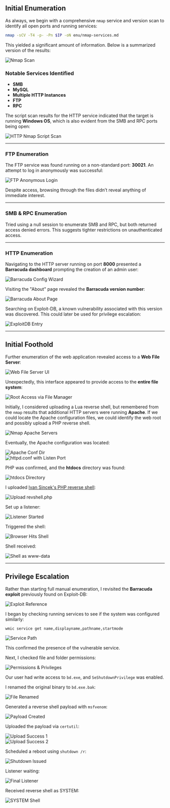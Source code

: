## Initial Enumeration

As always, we begin with a comprehensive `nmap` service and version scan to identify all open ports and running services:

```bash
nmap -sCV -T4 -p- -Pn $IP -oN enu/nmap-services.md
```

This yielded a significant amount of information. Below is a summarized version of the results:

![Nmap Scan](.github/screenshots/medjed_full_nmap_scan_result.png)

### Notable Services Identified

- **SMB**
- **MySQL**
- **Multiple HTTP Instances**
- **FTP**
- **RPC**

The script scan results for the HTTP service indicated that the target is running **Windows OS**, which is also evident from the SMB and RPC ports being open:

![HTTP Nmap Script Scan](.github/screenshots/medjed_nmap_scan_barracuda.png)

---

### FTP Enumeration

The FTP service was found running on a non-standard port: **30021**. An attempt to log in anonymously was successful:

![FTP Anonymous Login](.github/screenshots/medjed_ftp_anonymous_login.png)

Despite access, browsing through the files didn’t reveal anything of immediate interest.

---

### SMB & RPC Enumeration

Tried using a null session to enumerate SMB and RPC, but both returned access denied errors. This suggests tighter restrictions on unauthenticated access.

---

### HTTP Enumeration

Navigating to the HTTP server running on port **8000** presented a **Barracuda dashboard** prompting the creation of an admin user:

![Barracuda Config Wizard](.github/screenshots/medjed_admin_account_created.png)

Visiting the "About" page revealed the **Barracuda version number**:

![Barracuda About Page](.github/screenshots/medjed_barracuda_about_page.png)

Searching on Exploit-DB, a known vulnerability associated with this version was discovered. This could later be used for privilege escalation:

![ExploitDB Entry](.github/screenshots/medjed_exploitdb_reference_alt.png)

---

## Initial Foothold

Further enumeration of the web application revealed access to a **Web File Server**:

![Web File Server UI](.github/screenshots/medjed_web_file_server_main.png)

Unexpectedly, this interface appeared to provide access to the **entire file system**:

![Root Access via File Manager](.github/screenshots/medjed_web_file_server_root_access.png)

Initially, I considered uploading a Lua reverse shell, but remembered from the `nmap` results that additional HTTP servers were running **Apache**. If we could locate the Apache configuration files, we could identify the web root and possibly upload a PHP reverse shell.

![Nmap Apache Servers](.github/screenshots/medjed_apache_enum_nmap_scan.png)

Eventually, the Apache configuration was located:

![Apache Conf Dir](.github/screenshots/medjed_apache_conf_dir_listing.png)  
![httpd.conf with Listen Port](.github/screenshots/medjed_httpd_conf_listen_directive.png)

PHP was confirmed, and the **htdocs** directory was found:

![htdocs Directory](.github/screenshots/medjed_htdocs_clean.png)

I uploaded [Ivan Sincek's PHP reverse shell](https://github.com/ivan-sincek/php-reverse-shell/blob/master/src/reverse/php_reverse_shell.php):

![Upload revshell.php](.github/screenshots/medjed_htdocs_with_shell.png)

Set up a listener:

![Listener Started](.github/screenshots/medjed_listener_before_shell.png)

Triggered the shell:

![Browser Hits Shell](.github/screenshots/medjed_php_reverse_shell_triggered.png)

Shell received:

![Shell as www-data](.github/screenshots/medjed_shell_obtained_as_www_user.png)

---

## Privilege Escalation

Rather than starting full manual enumeration, I revisited the **Barracuda exploit** previously found on Exploit-DB:

![Exploit Reference](.github/screenshots/medjed_exploitdb_entry.png)

I began by checking running services to see if the system was configured similarly:

```bash
wmic service get name,displayname,pathname,startmode
```

![Service Path](.github/screenshots/medjed_permissions_and_privs.png)

This confirmed the presence of the vulnerable service.

Next, I checked file and folder permissions:

![Permissions & Privileges](.github/screenshots/Medjed_service-perms.png)

Our user had write access to `bd.exe`, and `SeShutdownPrivilege` was enabled.

I renamed the original binary to `bd.exe.bak`:

![File Renamed](.github/screenshots/medjed_file_replaced_verified.png)

Generated a reverse shell payload with `msfvenom`:

![Payload Created](.github/screenshots/medjed_msfvenom_payload_generated.png)

Uploaded the payload via `certutil`:

![Upload Success 1](.github/screenshots/medjed_certutil_upload_success.png)  
![Upload Success 2](.github/screenshots/medjed_certutil_upload_success.png)


Scheduled a reboot using `shutdown /r`:

![Shutdown Issued](.github/screenshots/medjed_shutdown_triggered.png)

Listener waiting:

![Final Listener](.github/screenshots/medjed_listener_ready.png)

Received reverse shell as SYSTEM:

![SYSTEM Shell](.github/screenshots/medjed_priv_esc_success.png)

